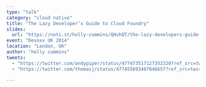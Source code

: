 ```yaml
---
type: "talk"
category: "cloud native"
title: "The Lazy Developer’s Guide to Cloud Foundry"
slides:
  url: "https://noti.st/holly-cummins/QHvhQT/the-lazy-developers-guide-to-cloud-foundry"
event: "Devoxx UK 2014"
location: "London, UK"
author: "holly cummins"
tweets:
  - "https://twitter.com/andypiper/status/477473517127352320?ref_src=twsrc%5Etfw"
  - "https://twitter.com/thomasj/status/477455693487046657?ref_src=twsrc%5Etfw"

---
```

